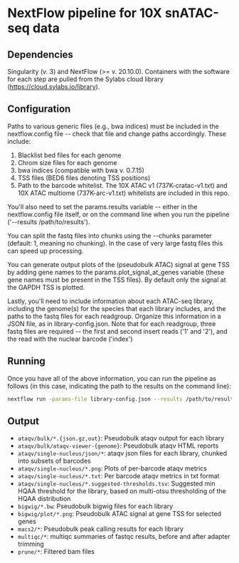 # NextFlow pipeline for 10X snATAC-seq data

## Dependencies
Singularity (v. 3) and NextFlow (>= v. 20.10.0). Containers with the software for each step are pulled from the Sylabs cloud library (https://cloud.sylabs.io/library).


## Configuration
Paths to various generic files (e.g., bwa indices) must be included in the nextflow.config file -- check that file and change paths accordingly. These include:

1. Blacklist bed files for each genome
2. Chrom size files for each genome
3. bwa indices (compatible with bwa v. 0.7.15)
4. TSS files (BED6 files denoting TSS positions)
5. Path to the barcode whitelist. The 10X ATAC v1 (737K-cratac-v1.txt) and 10X ATAC multiome (737K-arc-v1.txt) whitelists are included in this repo.

You'll also need to set the params.results variable -- either in the nextflow.config file itself, or on the command line when you run the pipeline ('--results /path/to/results').

You can split the fastq files into chunks using the --chunks parameter (default: 1, meaning no chunking). In the case of very large fastq files this can speed up processing.

You can generate output plots of the (pseudobulk ATAC) signal at gene TSS by adding gene names to the params.plot_signal_at_genes variable (these gene names must be present in the TSS files). By default only the signal at the GAPDH TSS is plotted.

Lastly, you'll need to include information about each ATAC-seq library, including the genome(s) for the species that each library includes, and the paths to the fastq files for each readgroup. Organize this information in a JSON file, as in library-config.json. Note that for each readgroup, three fastq files are required -- the first and second insert reads ('1' and '2'), and the read with the nuclear barcode ('index')

## Running
Once you have all of the above information, you can run the pipeline as follows (in this case, indicating the path to the results on the command line):

```bash
nextflow run -params-file library-config.json --results /path/to/results /path/to/main.nf
```

## Output
* `ataqv/bulk/*.{json.gz,out}`: Pseudobulk ataqv output for each library
* `ataqv/bulk/ataqv-viewer-{genome}`: Pseudobulk ataqv HTML reports
* `ataqv/single-nucleus/json/*`: ataqv json files for each library, chunked into subsets of barcodes
* `ataqv/single-nucleus/*.png`: Plots of per-barcode ataqv metrics
* `ataqv/single-nucleus/*.txt`: Per barcode ataqv metrics in txt format
* `ataqv/single-nucleus/*.suggested-thresholds.tsv`: Suggested min HQAA threshold for the library, based on multi-otsu thresholding of the HQAA distribution
* `bigwig/*.bw`: Pseudobulk bigwig files for each library
* `bigwig/plot/*.png`: Pseudobulk ATAC signal at gene TSS for selected genes
* `macs2/*`: Pseudobulk peak calling results for each library
* `multiqc/*`: multiqc summaries of fastqc results, before and after adapter trimming
* `prune/*`: Filtered bam files

